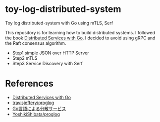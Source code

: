 # toy-log-distributed-system
Toy log distributed-system with Go using mTLS, Serf

This repository is for learning how to build distributed systems.
I followed the book [Distributed Services with Go](https://pragprog.com/titles/tjgo/distributed-services-with-go/).
I decided to avoid using gRPC and the Raft consensus algorithm.

- Step1 simple JSON over HTTP Server
- Step2 mTLS
- Step3 Service Discovery with Serf

# References
- [Distributed Services with Go](https://pragprog.com/titles/tjgo/distributed-services-with-go/)
- [travisjeffery/proglog](https://github.com/travisjeffery/proglog)
- [Go言語による分散サービス](https://www.oreilly.co.jp/books/9784873119977/)
- [YoshikiShibata/proglog](https://github.com/YoshikiShibata/proglog)
